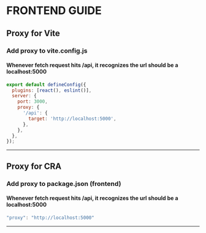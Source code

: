 # FRONTEND GUIDE

## Proxy for Vite

### Add proxy to vite.config.js

#### Whenever fetch request hits /api, it recognizes the url should be a localhost:5000
```js
export default defineConfig({
  plugins: [react(), eslint()],
  server: {
    port: 3000,
    proxy: {
      '/api': {
        target: 'http://localhost:5000',
      },
    },
  },
});
```

---

## Proxy for CRA

### Add proxy to package.json (frontend) 

#### Whenever fetch request hits /api, it recognizes the url should be a localhost:5000
```js
"proxy": "http://localhost:5000"
```
---